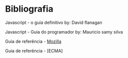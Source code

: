 # Bibliografia

Javascript - o guia definitivo
by: David flanagan

Javascript - Guia do programador
by: Mauricio samy silva

Guia de referência - [Mozilla](https://developer.mozilla.org/en-US/docs/Learn_web_development/Core/Scripting) 

Guia de referência - [ECMA]
